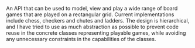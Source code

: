 An API that can be used to model, view and play a wide range of board games that are played on a rectangular grid. Current implementations include chess, checkers and chutes and ladders. The design is hierarchical, and I have tried to use as much abstraction as possible to prevent code reuse in the concrete classes representing playable games, while avoiding any unnecessary constraints in the capabilities of the classes.